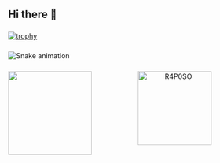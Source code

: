 ## Hi there 👋

<!--
**R4P0SO/R4P0SO** is a ✨ _special_ ✨ repository because its `README.md` (this file) appears on your GitHub profile.

Here are some ideas to get you started:

- 🔭 I’m currently working on ...
- 🌱 I’m currently learning ...
- 👯 I’m looking to collaborate on ...
- 🤔 I’m looking for help with ...
- 💬 Ask me about ...
- 📫 How to reach me: ...
- 😄 Pronouns: ...
- ⚡ Fun fact: ...
-->
###



###

[![trophy](https://github-profile-trophy.vercel.app/?username=R4P0SO&theme=discord&no-frame=true&margin-w=5)](https://github.com/ryo-ma/github-profile-trophy)
<!-- &rank=-C,-? -->

###
![Snake animation](https://raw.githubusercontent.com/r4p0so/r4p0so/output/github-contribution-grid-snake-dark.svg)
###

<p align="center"> <img height="170" align="left" src="https://github-readme-stats.vercel.app/api?username=R4P0SO&count_private=true&include_all_commits=true&theme=transparent" /><img height="150em" src="https://github-readme-stats.vercel.app/api/top-langs/?username=R4P0SO&hide_progress=true&theme=transparent" alt=R4P0SO /></p>
